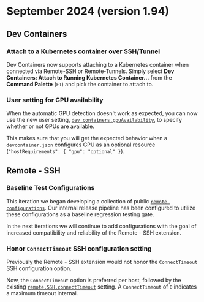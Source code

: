 # September 2024 (version 1.94)

## Dev Containers

### Attach to a Kubernetes container over SSH/Tunnel

Dev Containers now supports attaching to a Kubernetes container when connected via Remote-SSH or Remote-Tunnels. Simply select **Dev Containers: Attach to Running Kubernetes Container...** from the **Command Palette** (`F1`) and pick the container to attach to.

### User setting for GPU availability

When the automatic GPU detection doesn't work as expected, you can now use the new user setting, <a href="vscode://settings/dev.containers.gpuAvailability" codesetting="true">`dev.containers.gpuAvailability`</a>, to specify whether or not GPUs are available.

This makes sure that you will get the expected behavior when a `devcontainer.json` configures GPU as an optional resource (`"hostRequirements": { "gpu": "optional" }`).

## Remote - SSH

### Baseline Test Configurations

This iteration we began developing a collection of public [`remote configurations`](HTTPS://github.com/microsoft/vscode-remote-release/tree/main/ssh).  Our internal release pipeline has been configured to utilize these configurations as a baseline regression testing gate.

In the next iterations we will continue to add configurations with the goal of increased compatibility and reliability of the Remote - SSH extension.

### Honor `ConnectTimeout` SSH configuration setting

Previously the Remote - SSH extension would not honor the `ConnectTimeout` SSH configuration option.

Now, the `ConnectTimeout` option is preferred per host, followed by the existing <a href="vscode://settings/remote.SSH.connectTimeout" codesetting="15">`remote.SSH.connectTimeout`</a> setting. A `ConnectTimeout` of `0` indicates a maximum timeout internal.
